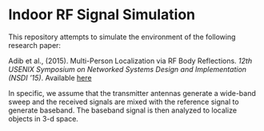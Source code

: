 # Indoor RF Signal Simulation

This repository attempts to simulate the environment of the following research paper:

Adib et al., (2015). Multi-Person Localization via RF Body Reflections. _12th USENIX Symposium on Networked Systems
Design and Implementation (NSDI ’15)_. Available [here](https://www.usenix.org/system/files/conference/nsdi15/nsdi15-paper-adib.pdf)

In specific, we assume that the transmitter antennas generate a wide-band sweep and the received signals are mixed with the reference
signal to generate baseband. The baseband signal is then analyzed to localize objects in 3-d space.
